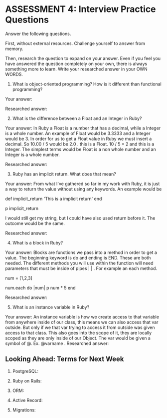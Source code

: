 # ASSESSMENT 4: Interview Practice Questions

Answer the following questions.

First, without external resources. Challenge yourself to answer from memory.

Then, research the question to expand on your answer. Even if you feel you have answered the question completely on your own, there is always something more to learn. Write your researched answer in your OWN WORDS.

1. What is object-oriented programming? How is it different than functional programming?

Your answer:

Researched answer:

2. What is the difference between a Float and an Integer in Ruby?

Your answer: In Ruby a Float is a number that has a decimal, while a Integer is a whole number. An example of Float would be 3.3333 and a Integer would be 3. In order for us to get a Float value in Ruby we must  insert a decimal. So 10.00 / 5 would be 2.0 . this is a Float. 10 / 5 = 2 and this is a Integer. The simplest terms would be Float is a non whole number and an Integer is a whole number.

Researched answer:

3. Ruby has an implicit return. What does that mean?

Your answer: From what I've gathered so far in my work with Ruby, it is just a way to return the value without using any keywords. An example would be

def implicit_return
 'This is a implicit return'
 end

p implicit_return

 I would still get my string, but I could have also used return before it. The outcome would be the same.

Researched answer:

4. What is a block in Ruby?

Your answer:
Blocks are functions we pass into a method in order to get a value. The beginning keyword is do and ending is END. These are both needed. The different methods you will use within the function will need parameters that must be inside of pipes | | . For example an each method. 

num = [1,2,3]

num.each do |num|
 p num * 5
end 

Researched answer:

5. What is an instance variable in Ruby?


Your answer: An instance variable is how we create access to that variable from anywhere inside of our class, this means we can also access that var outside. But only if we that var trying to access it from outside was given access to that class. This also goes into the scope of it, they are locally scoped as they are only inside of our Object. The var would be given a symbol of @. Ex. @varname  .
Researched answer:

## Looking Ahead: Terms for Next Week

1. PostgreSQL:

2. Ruby on Rails:

3. ORM:

4. Active Record:

5. Migrations:
